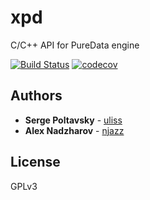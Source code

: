 # xpd
C/C++ API for PureData engine


[![Build Status](https://travis-ci.org/uliss/xpd.svg?branch=master)](https://travis-ci.org/uliss/xpd)
[![codecov](https://codecov.io/gh/uliss/xpd/branch/devel/graph/badge.svg)](https://codecov.io/gh/uliss/xpd)


## Authors

* **Serge Poltavsky** - [uliss](https://github.com/uliss)
* **Alex Nadzharov** - [njazz](https://github.com/njazz)

## License
GPLv3

